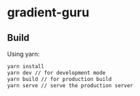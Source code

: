 # gradient-guru

## Build

Using yarn:

```bash
yarn install
yarn dev // for development mode
yarn build // for production build
yarn serve // serve the production server
```
